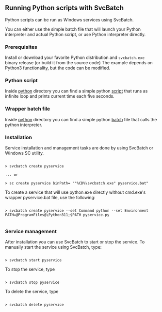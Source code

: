 ## Running Python scripts with SvcBatch

Python scripts can be run as Windows services using SvcBatch.


You can either use the simple batch file that will
launch your Python interpreter and actual Python script,
or use Python interpreter directly.


### Prerequisites

Install or download your favorite Python distribution
and `svcbatch.exe` binary release (or build it from the source code)
The example depends on Python3 functionality, but the code can be modified.


### Python script

Inside [python](python/) directory you can find a
simple python [script](python/pyservice.py)
that runs as infinite loop and prints current time
each five seconds.


### Wrapper batch file

Inside [python](python/) directory you can find a
simple python [batch](python/pyservice.bat) file
that calls the python interpreter.



### Installation

Service installation and management tasks are done
by using SvcBatch or Windows SC utility.


```no-highlight

> svcbatch create pyservice

... or

> sc create pyservice binPath= ""%CD%\svcbatch.exe" pyservice.bat"

```

To create a service that will use python.exe directly
without cmd.exe's wrapper pyservice.bat file, use the following:

```no-highlight

> svcbatch create pyservice --set Command python --set Environment PATH=@ProgramFiles@\Python311;$PATH pyservice.py


```


### Service management

After installation you can use SvcBatch to start or stop the service.
To manually start the service using SvcBatch, type:


```no-highlight

> svcbatch start pyservice

```

To stop the service, type

```no-highlight

> svcbatch stop pyservice

```

To delete the service, type

```no-highlight

> svcbatch delete pyservice

```

